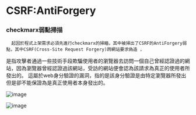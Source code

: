# CSRF:AntiForgery

### checkmarx弱點掃描
      起因於程式上架需求必須先進行checkmarx的掃瞄，其中被掃出了CSRF的AntiForgery弱點，其中CSRF(Cross-Site Request Forgery)跨網站要求偽造 ，
  是指攻擊者通過一些技術手段欺騙使用者的瀏覽器去訪問一個自己曾經認證過的網站，因為瀏覽器曾經認證過該網站，受訪的網站便會認為該請求為真正的使用者所發出的。
  這屬於web身分驗證的漏洞，指的是該身分驗證是由特定瀏覽器所發出但是卻不能保證為是真正使用者本身發出的。
  
![image](https://github.com/waitingSu/CSRF-AntiForgery/assets/67044426/4d33530f-3c0f-4839-8507-782bd5118e05)

![image](https://github.com/waitingSu/CSRF-AntiForgery/assets/67044426/1dd8f063-4ac4-4f03-865d-ec0892c6be5a)


  
```markdown

```
